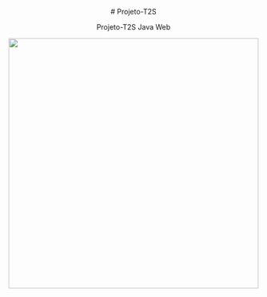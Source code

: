 <div align = "center">
<p># Projeto-T2S</p>
<p>Projeto-T2S Java Web</p>

 <img height="500em" src="https://user-images.githubusercontent.com/64019127/128875098-f2cbf7fd-2f08-4975-9782-59ae432746f3.JPG"/>

  </div>
